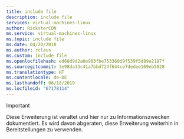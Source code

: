 ```yaml
---
title: include file
description: include file
services: virtual-machines-linux
author: RicksterCDN
ms.service: virtual-machines-linux
ms.topic: include file
ms.date: 04/20/2018
ms.author: rclaus
ms.custom: include file
ms.openlocfilehash: ed68d9d2a0e983fbe753360d9f539f5d89a2187f
ms.sourcegitcommit: 3e98da33c41a7bbd724f644ce7dedee169eb5028
ms.translationtype: HT
ms.contentlocale: de-DE
ms.lasthandoff: 06/18/2019
ms.locfileid: "67178114"
---
```

> [!IMPORTANT]
> Diese Erweiterung ist veraltet und hier nur zu Informationszwecken dokumentiert. Es wird davon abgeraten, diese Erweiterung weiterhin in Bereitstellungen zu verwenden. 
